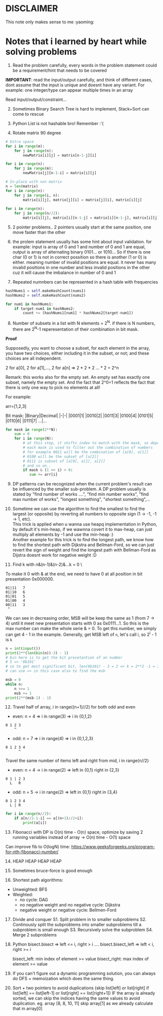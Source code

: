 # DISCLAIMER
This note only makes sense to me :yaoming: 

# Notes that i learned by heart while solving problems
1. Read the problem carefully, every words in the problem statement could be a requirement/hint that needs to be covered

**IMPORTANT**: read the input/output carefully, and think of different cases, dont assume that the input is unique and doesnt have any variant. For example: one integer/type can appear multiple times in an array

   Read input/output/constraint...

2. Sometimes Binary Search Tree is hard to implement, Stack+Sort can come to rescue 

3. Python List is not hashable bro! Remember :'(

4. Rotate matrix 90 degree
```python
# Extra space
for i in range(m):
    for j in range(n):
        newMatrix[i][j] = matrix[n-1-j][i]

for i in range(n):
    for j in range(m):
        newMatrix[j][n-1-i] = matrix[i][j]

# In-place with nxn matrix
n = len(matrix)        
for i in range(n):
    for j in range(i, n):
        matrix[i][j], matrix[j][i] = matrix[j][i], matrix[i][j]
                
for i in range(n):
    for j in range(n//2):
        matrix[i][j], matrix[i][n-1-j] = matrix[i][n-1-j], matrix[i][j]
```

5. 2 pointer problems.. 2 pointers usually start at the same position, one move faster than the other

6. the prolem statement usually has some hint about input validation. for example: input is array of 0 and 1 and number of 0 and 1 are equal, output is array of alternating binary 0101... or 1010... So if there is one char (0 or 1) is not in correct possition so there is another (1 or 0) is either. meaning number of invalid positions are equal. it never has many invalid positions in one number and less invalid positions in the other cuz it will cause the imbalance in number of 0 and 1

7. Repeated numnbers can be represented in a hash table with frequencies 
```python
hashNums1 = self.makeHashCount(nums1)
hashNums2 = self.makeHashCount(nums2)

for num1 in hashNums1:
    if target-num1 in hashNums2:
        count += (hashNums1[num1] * hashNums2[target-num1])
```

8. Number of subsets in a list with N elements = 2<sup>N</sup>. if there is N numbers, there are 2<sup>N</sup>-1 reperesentation of their combination in bit mask. 

**Proof**

Supposedly, you want to choose a subset, for each element in the array, you have two choices, either including it in the subset, or not; and these choices are all independent.

2 for a[0], 2 for a[1],..., 2 for a[n] => 2 * 2 * 2 ... * 2 = 2^n

Remark: this works also for the empty set. An empty set has exactly one subset, namely the empty set. And the fact that 2^0=1 reflects the fact that there is only one way to pick no elements at all!

For example:

arr=[1,2,3]

Bit mask:
|Binary|Decimal|
|-|-|
|0001|1|
|0010|2|
|0011|3|
|0100|4|
|0101|5|
|0110|6|
|0111|7|
...|...
```python
for mask in range(2**N):
    sum = 0
    for i in range(N): 
        # at this step, it shifts index to match with the mask, so depends on the mask it will get combination of 1 or 2 or 3 elements together
        # each mask is used to filter out the combination of numbers
        # for example 0011 will be the combination of [a[0], a[1]]
        # 0100 will be the subset of [a[2]]
        # 0111 is subset of [a[0], a[1], a[2]]
        # and so on..
        if mask & (1 << i) > 0:
           sum += arr[i] 
```

9. DP patterns can be recognized when the current problem's result can be influenced by the smaller sub-problem. A DP problem usually is stated by "find number of works ....", "find min number works", "find max number of works", "longest something", "shortest something",...

10. Sometime we can use the algorithm to find the smallest to find the largest (or opposite) by reverting all numbers to opposite sign (1 -> -1, -1 -> 1, etc). \
This trick is applied when u wanna use heapq implementation in Python, by default it's min-heap, if we wawnna covert it to max-heap, can just multiply all elements by -1 and use the min-heap :) \
Another example for this trick is to find the longest path, we know how to find the shortest path with Dijkstra and Bellman-Ford, so we can just revert the sign of weight and find the longest path with Bellman-Ford as Dijstra doesnt work for negative weight :D 

11. Find k with n&(n-1)&(n-2)&...k = 0 \

To make it 0 with & at the end, we need to have 0 at all position in bit presentation 0x000000.
```
01|11   7
01|10   6
01|01   5
01|00   4
00|11   3
 ^
```
We can see in decreasing order, MSB will be keep the same as 1 (from 7 -> 4) until it meet new presentation starts with 0 as 0x0111...1. So this is the max number can make the whole serie & = 0. To get this number, we simply can get 4 - 1 in the example. Generally, get MSB left of `n`, let's call i, so 2<sup>i</sup> - 1 is `k` 

```python
n = int(input())
print(2**(len(bin(n))-3) - 1)
# bin here is to get the bit presetantion of an number
# 5 => '0b101'
# so to get most significant bit, len(0b101) - 3 = 2 => k = 2**2 -1 = 3
# can use >> in this case also to find the msb

msb = 0
while n:
	n >>= 1
	msb += 1
print(2**(msb-1) - 1)
```

12. Travel half of array, i in range((n+1)//2) for both odd and even
- even: n = 4 => i in range(3) => i in {0,1,2}
```
0 1 2 3
    ^
```
- odd: n = 7 => i in range(4) => i in {0,1,2,3}
```
0 1 2 3 4
      ^
```
Travel the same number of items left and right from mid, i in range(n//2)
- even: n = 4 -> i in range(2) => left in {0,1}  right in {2,3}
```
0 1 | 2 3
  L   R 
```
- odd: n = 5 -> i in range(2) => left in {0,1} right in {3,4}
```
0 1 2 3 4
  L | R 
```

```python
for i in range(n//2):
    if a[n//2-1-i] == a[(n+1)//2+i]:
        print(a[i])
```

13. Fibonacci with DP is O(n) time - O(n) space, optimize by saving 2 running variables instead of array -> O(n) time - O(1) space

Can improve fib to O(logN) time: https://www.geeksforgeeks.org/program-for-nth-fibonacci-number/

14. HEAP HEAP HEAP HEAP

15. Sometimes bruce-force is good enough

16. Shortest path algorithms: 
- Unweighted: BFS
- Weighted: 
    - no cycle: DAG
    - no negative weight and no negative cycle: Dijkstra
    - negative weight or negative cycle: Bellmen-Ford 

17. Divide and conquer
S1. Split problem in to smaller subproblems
S2. Continously split the subproblems into smaller subproblems till a subproblem is small enough
S3. Recursively solve the subproblem
S4. Merge 2 subproblems

18. Python bisect.bisect => left <= i, right > i .... bisect.bisect_left => left < i, right >= i
    
    bisect_left: min index of element >= value
    bisect_right: max index of element >= value

19. If you can't figure out a dynamic programming solution, you can always do DFS + memoization which does the same thing.

20. Sort + two pointers to avoid duplications (skip list[left] or list[right] if list[left] == list[left-1] or list[right] == list[right+1])
    IF the array is already sorted, we can skip the indices having the same values to avoid duplication. eg. array [8, 8, 10, 11] skip array[1] as we already calculate that in array[0]


